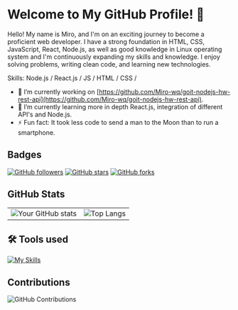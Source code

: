 # Welcome to My GitHub Profile! 👋

Hello! My name is Miro, and I'm on an exciting journey to become a proficient web developer. I have a strong foundation in HTML, CSS, JavaScript, React, Node.js, as well as good knowledge in Linux operating system and I'm continuously expanding my skills and knowledge. I enjoy solving problems, writing clean code, and learning new technologies.

Skills: Node.js / React.js / JS / HTML / CSS /

- 🔭 I’m currently working on [https://github.com/Miro-wq/goit-nodejs-hw-rest-api](https://github.com/Miro-wq/goit-nodejs-hw-rest-api).
- 📖 I’m currently learning more in depth React.js, integration of different API's and Node.js.
- ⚡ Fun fact:  It took less code to send a man to the Moon than to run a smartphone.

## Badges

[![GitHub followers](https://img.shields.io/github/followers/Miro-wq?style=social)](https://github.com/Miro-wq)
[![GitHub stars](https://img.shields.io/github/stars/Miro-wq?style=social)](https://github.com/Miro-wq)
[![GitHub forks](https://img.shields.io/github/forks/Miro-wq/team2-new-icecream?style=social)](https://github.com/Miro-wq/team2-new-icecream)

## GitHub Stats

<table>
  <tr>
    <td><img src="https://github-readme-stats.vercel.app/api?username=Miro-wq&show_icons=true&theme=transparent" alt="Your GitHub stats" /></td>
    <td><img src="https://github-readme-stats.vercel.app/api/top-langs/?username=Miro-wq&layout=compact&theme=transparent" alt="Top Langs" /></td>
  </tr>
</table>

## 🛠 Tools used

[![My Skills](https://skillicons.dev/icons?i=html,css,js,nodejs,react,npm,webpack,figma,gitlab,linux,ubuntu,notion,obsidian,vercel,vscode)](https://skillicons.dev)

## Contributions

![GitHub Contributions](https://github-readme-streak-stats.herokuapp.com/?user=Miro-wq&theme=transparent)
